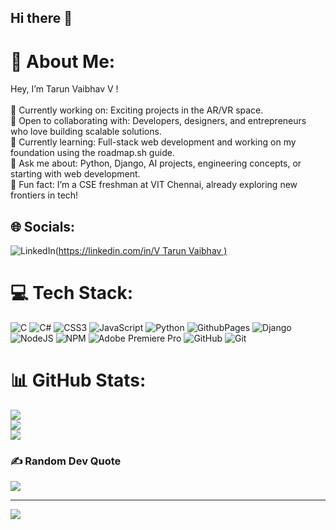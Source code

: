 ## Hi there 👋

# 💫 About Me:
Hey, I’m Tarun Vaibhav V !<br><br>    🔧 Currently working on: Exciting projects in the AR/VR space.<br>    🤝 Open to collaborating with: Developers, designers, and entrepreneurs who love building scalable solutions.<br>    📖 Currently learning: Full-stack web development and working on my foundation using the roadmap.sh guide.<br>    💬 Ask me about: Python, Django, AI projects, engineering concepts, or starting with web development.<br>    🎉 Fun fact: I’m a CSE freshman at VIT Chennai, already exploring new frontiers in tech!


## 🌐 Socials:
![LinkedIn](https://img.shields.io/badge/LinkedIn-%230077B5.svg?logo=linkedin&logoColor=white)([https://linkedin.com/in/V Tarun Vaibhav )](https://www.linkedin.com/in/v-tarun-vaibhav-7a3749310?utm_source=share&utm_campaign=share_via&utm_content=profile&utm_medium=android_app) 

# 💻 Tech Stack:
![C](https://img.shields.io/badge/c-%2300599C.svg?style=plastic&logo=c&logoColor=white) ![C#](https://img.shields.io/badge/c%23-%23239120.svg?style=plastic&logo=csharp&logoColor=white) ![CSS3](https://img.shields.io/badge/css3-%231572B6.svg?style=plastic&logo=css3&logoColor=white) ![JavaScript](https://img.shields.io/badge/javascript-%23323330.svg?style=plastic&logo=javascript&logoColor=%23F7DF1E) ![Python](https://img.shields.io/badge/python-3670A0?style=plastic&logo=python&logoColor=ffdd54) ![GithubPages](https://img.shields.io/badge/github%20pages-121013?style=plastic&logo=github&logoColor=white) ![Django](https://img.shields.io/badge/django-%23092E20.svg?style=plastic&logo=django&logoColor=white) ![NodeJS](https://img.shields.io/badge/node.js-6DA55F?style=plastic&logo=node.js&logoColor=white) ![NPM](https://img.shields.io/badge/NPM-%23CB3837.svg?style=plastic&logo=npm&logoColor=white) ![Adobe Premiere Pro](https://img.shields.io/badge/Adobe%20Premiere%20Pro-9999FF.svg?style=plastic&logo=Adobe%20Premiere%20Pro&logoColor=white) ![GitHub](https://img.shields.io/badge/github-%23121011.svg?style=plastic&logo=github&logoColor=white) ![Git](https://img.shields.io/badge/git-%23F05033.svg?style=plastic&logo=git&logoColor=white)
# 📊 GitHub Stats:
![](https://github-readme-stats.vercel.app/api?username=Tarun-Vaibhav-V&theme=dark&hide_border=false&include_all_commits=false&count_private=false)<br/>
![](https://github-readme-streak-stats.herokuapp.com/?user=Tarun-Vaibhav-V&theme=dark&hide_border=false)<br/>
![](https://github-readme-stats.vercel.app/api/top-langs/?username=Tarun-Vaibhav-V&theme=dark&hide_border=false&include_all_commits=false&count_private=false&layout=compact)

### ✍️ Random Dev Quote
![](https://quotes-github-readme.vercel.app/api?type=horizontal&theme=radical)

---
[![](https://visitcount.itsvg.in/api?id=Tarun-Vaibhav-V&icon=0&color=0)](https://visitcount.itsvg.in)

<!-- Proudly created with GPRM ( https://gprm.itsvg.in ) --><!--
**Tarun-Vaibhav-V/Tarun-Vaibhav-V** is a ✨ _special_ ✨ repository because its `README.md` (this file) appears on your GitHub profile.

Here are some ideas to get you started:

- 🔭 I’m currently working on ...
- 🌱 I’m currently learning ...
- 👯 I’m looking to collaborate on ...
- 🤔 I’m looking for help with ...
- 💬 Ask me about ...
- 📫 How to reach me: ...
- 😄 Pronouns: ...
- ⚡ Fun fact: ...
-->
